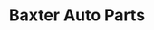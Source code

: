 ---
title: "Baxter Auto Parts"
url: /portland/baxter-auto-parts-northeast-sandy-boulevard/
shop: car
---